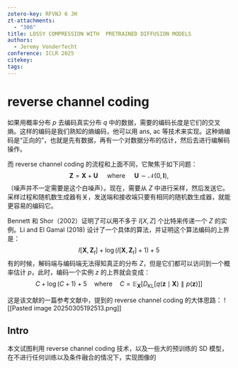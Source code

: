 ```yaml
---
zotero-key: RFVNJ 6 JH
zt-attachments:
  - "306"
title: LOSSY COMPRESSION WITH  PRETRAINED DIFFUSION MODELS
authors:
  - Jeremy Vonderfecht
conference: ICLR 2025
citekey: 
tags:
---
```

# reverse channel coding
如果用概率分布 $p$ 去编码真实分布 $q$ 中的数据，需要的编码长度是它们的交叉熵。这样的编码是我们熟知的熵编码，他可以用 ans, ac 等技术来实现。这种熵编码是“正向的”，也就是先有数据，再有一个对数据分布的估计，然后去进行编解码操作。

而 reverse channel coding 的流程和上面不同，它聚焦于如下问题：
$$
\mathbf{Z}=\mathbf{X}+\mathbf{U}\quad\mathrm{~where~}\quad\mathbf{U}\sim\mathcal{N}(0,\mathbf{I}),
$$
（噪声并不一定需要是这个白噪声）。现在，需要从 $Z$ 中进行采样，然后发送它。采样过程和随机数生成器有关，发送端和接收端只要有相同的随机数生成器，就能更容易的编码它。

Bennett 和 Shor（2002）证明了可以用不多于 $I[X, Z]$ 个比特来传递一个 $Z$ 的实例。Li and El Gamal (2018) 设计了一个具体的算法，并证明这个算法编码的上界是：
$$
I[\mathbf{X},\mathbf{Z}_{t}]+\log(I[\mathbf{X},\mathbf{Z}_{t}]+1)+5
$$
有的时候，解码端与编码端无法得知真正的分布 $Z$，但是它们都可以访问到一个概率估计 $p$，此时，编码一个实例 $z$ 的上界就会变成：
$$
C+\log(C+1)+5\quad\mathrm{where}\quad C=\mathbb{E}_\mathbf{X}[D_\mathrm{KL}[q(\mathbf{z}\mid\mathbf{X})\parallel p(\mathbf{z})]]
$$

这是该文献的一篇参考文献中，提到的 reverse channel coding 的大体思路：
![[Pasted image 20250305192513.png]]



## Intro
本文试图利用 reverse channel coding 技术，以及一些大的预训练的 SD 模型，在不进行任何训练以及条件融合的情况下，实现图像的